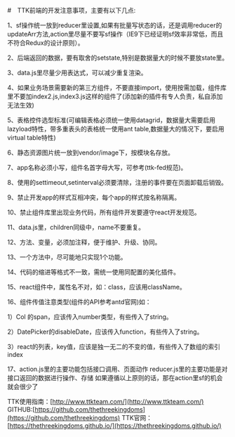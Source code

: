 
#　TTK前端的开发注意事项，主要有以下几点:

1、sf操作统一放到reducer里设置,如果有批量写状态的话，还是调用reducer的updateArr方法,action里尽量不要写sf操作（IE9下已经证明sf效率非常低，而且不符合Redux的设计原则）。

2、后端返回的数据，要有取舍的setstate,特别是数据量大的时候不要放state里。

3、data.js里尽量少用表达式，可以减少重复渲染。

4、如果业务场景需要新的第三方组件，不要直接import，使用按需加载，组件库里不要加index2.js,index3.js这样的组件了(添加新的插件有专人负责，私自添加无法生效)

5、表格控件选型标准(可编辑表格必须统一使用datagrid，数据量大需要启用lazyload特性，带多重表头的表格统一使用ant table,数据量大的情况下，要启用virtual table特性)

6、静态资源图片统一放到vendor/image下，按模块名存放。

7、app名称必须小写，组件名首字母大写，可参考(ttk-fed规范)。

8、使用的settimeout,setinterval必须要清除，注册的事件要在页面卸载后销毁。

9、禁止开发app的样式互相冲突，每个app的样式按名称隔离。

10、禁止组件库里出现业务代码，所有组件开发要遵守react开发规范。

11、data.js里，children同级中，name不要重复。

12、方法、变量，必须加注释，便于维护、升级、协同。

13、一个方法中，尽可能地只实现1个功能。

14、代码的缩进等格式不一致，需统一使用同配置的美化插件。

15、react组件中，属性名不对，如：class，应该用className。

16、组件传值注意类型(组件的API参考antd官网)如：

1）Col 的span，应该传入number类型，有些传入了string。

2）DatePicker的disableDate，应该传入function，有些传入了string。

3）react的列表，key值，应该是独一无二的不变的值，有些传入了数组的索引index

17、action.js里的主要功能包括接口调用、页面动作
reducer.js里的主要功能是对接口返回的数据进行操作、存储
如果遵循以上原则的话，那在action里sf的机会就会很少了


TTK使用指南：[http://www.ttkteam.com/](http://www.ttkteam.com/)
GITHUB:[https://github.com/thethreekingdoms](https://github.com/thethreekingdoms)
TTK官网：[https://thethreekingdoms.github.io/](https://thethreekingdoms.github.io/)
